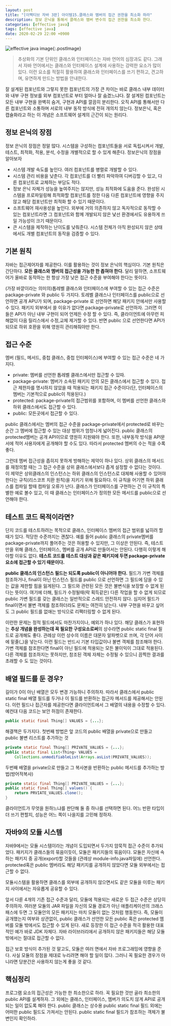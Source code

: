 ```yaml
---
layout: post
title: "[이펙티브 자바 3판] 아이템15.클래스와 멤버의 접근 권한을 최소화 하라"
description: 정보 은닉을 통해서 클래스와 멤버 변수의 접근 권한을 최소화 한다.
categories: [effective java]
tags: [effective java]
date: 2020-02-29 22:00 +0900
---
```


![effective java image](https://user-images.githubusercontent.com/28615416/75598228-81ca1c00-5add-11ea-9319-e949af4e07cd.png){:.postImage}

> 추상화의 기본 단위인 클래스와 인터페이스는 자바 언어의 심장과도 같다. 그래서 자바 언어에서는 클래스와 인터페이스 설계에 사용하는 강력한 요소가 많이 있다. 이런 요소를 적절히 활용하여 클래스와 인터페이스를 쓰기 편하고, 견고하며, 유연하게 만드는 방법을 안내한다.

잘 설계된 컴포넌트와 그렇지 못한 컴포넌트의 가장 큰 차이는 바로 클래스 내부 데이터와 내부 구현 정보를 외부 컴포넌트로 부터 얼마나 잘 숨겼느냐다. 잘 설계된 컴포넌트는 모든 내부 구현을 완벽히 숨겨, 구현과 API를 깔끔히 분리한다.
오직 API를 통해서만 다른 컴포넌트와 소통하며 서로의 내부 동작 방식에 전혀 개의치 않는다. 정보은닉, 혹은 캡슐화라고 하는 이 개념은 소프트웨어 설계의 근간이 되는 원리다.

## 정보 은닉의 장점

정보 은닉의 장점은 정말 많다. 시스템을 구성하는 컴포넌트들을 서로 독립시켜서 개발, 테스트, 최적화, 적용, 분석, 수정을 개별적으로 할 수 있게 해준다. 정보은닉의 장점을 알아보자

- 시스템 개발 속도를 높인다. 여러 컴포넌트를 병렬로 개발할 수 있다.
- 시스템 관리 비용을 낮춘다. 각 컴포넌트를 더 빨리 파악하여 디버깅할 수 있고, 다른 컴포넌트로 교체하는 부담도 적다.
- 정보 은닉 자체가 성능을 높여주지는 않지만, 성능 최적화에 도움을 준다. 완성된 시스템을 프로파일링해 최적화할 컴포넌트를 정한 다음 다른 컴포넌트에 영향을 주지 않고 해당 컴포넌트만 최적화 할 수 있기 때문이다.
- 소프트웨어 재사용성을 높인다. 외부에 거의 의존하지 않고 독자적으로 동작할 수 있는 컴포넌트라면 그 컴포넌트와 함께 개발되지 않은 낯선 환경에서도 유용하게 쓰일 가능성이 크기 때문이다.
- 큰 시스템을 제작하는 난이도를 낮춰준다. 시스템 전체가 아직 완성되지 않은 상태에서도 개별 컴포넌트의 동작을 검증할 수 있다.

## 기본 원칙

자바는 접근제어자를 제공한다. 이를 활용하는 것이 정보 은닉의 핵심이다.
기본 원칙은 간단하다. **모든 클래스와 멤버의 접근성을 가능한 한 좁혀야 한다.** 달리 말하면, 소프트웨어가 올바로 동작하는 한 항상 가장 낮은 접근 수준을 부여해야 한다는 뜻이다.

(가장 바깥이라는 의미의)톱레벨 클래스와 인터페이스에 부여할 수 있는 접근 수준은 package-private 와 public 두 가지다. 토레벨 클래스나 인터페이스를 public으로 선언하면 공개 APU가 되며, package-private 로 선언하면 해당 패키지 안에서만 사용할 수 있다. 패키지 외부에서 쓸 이유가 없다면 package-private로 선언하자. 그러면 이들은 API가 아닌 내부 구현이 되어 언제든 수정 할 수 있다. 즉, 클라이언트에 아무런 피해없이 다음 릴리스에서 수정,교체 제거할 수 있다. 반면 public 으로 선언한다면 API가 되므로 하위 호환을 위해 영원히 관리해줘야만 한다.

## 접근 수준

멤버 (필드, 메서드, 중첩 클래스, 중첩 인터페이스)에 부여할 수 있는 접근 수준은 네 가지다.

- private: 멤버를 선언한 톱레벨 클래스에서만 접근할 수 있따.
- package-private: 멤버가 소속된 패키지 안의 모든 클래스에서 접근할 수 있다. 접근 제한자를 명시하지 않았을 때 적용되는 패키지 접근 수준이다(단, 인터페이스의 멤버는 기본적으로 public이 적용된다.)
- protected: package-private의 접근범위를 포함하며, 이 멤버를 선언한 클래스와 하위 클래스에서도 접근할 수 있다.
- public: 모든곳에서 접근할 수 있다.

public 클래스에서는 멤버의 접근 수준을 package-private에서 protected로 바꾸는 순간 그 멤버에 접근할 수 있는 대상 범위가 엄청나게 넓어진다. public 클래스의 protected멤버는 공개 API이므로 영원히 지원돼야 한다. 또한, 내부동작 방식을 API문서에 적어 사용자에게 공개해야 할 수도 있다. 따라서 protected 멤버의 수는 적을 수록 좋다.

그런데 멤버 접근성을 좁히지 못하게 방해하는 제약이 하나 있다. 상위 클래스의 메서드를 재정의할 때는 그 접근 수준을 상위 클래스에서보다 좁게 설정할 수 없다는 것이다. 이 제약은 상위클래스의 인스턴스는 하위 클래스의 인스턴스로 대체해 사용할 수 있어야 한다는 규칙(리스코프 치환 원칙)을 지키기 위해 필요하다. 이 규칙을 어기면 하위 클래스를 컴파일 할때 컴파일 오류가 난다. 클래스가 인터페이스를 구현하는 건 이 규칙의 특별한 예로 볼수 있고, 이 때 클래스는 인터페이스가 정의한 모든 메서드를 public으로 선언해야 한다.

## 테스트 코드 목적이라면?

단지 코드를 테스트하려는 목적으로 클래스, 인터페이스 멤버의 접근 범위를 넓히려 할 때가 있다. 적당한 수준까지는 괜찮다. 예를 들어 public 클래스의 private멤버를 package-private까지 풀어주는 것은 허용할 수 있지만, 그 이상은 안된다. 즉, 테스트만을 위해 클래스, 인터페이스, 멤버를 공개 API로 만들어서는 안된다. 다행히 이렇게 해야할 이유도 없다. **테스트 코드를 테스트 대상과 같은 패키지에 두면 package-private 요소에 접근할 수 있기 때문이다.**

**public 클래스의 인스턴스 필드는 되도록 public이 아니어야 한다.**
필드가 가변 객체를 참조하거나, final이 아닌 인스턴스 필드를 public 으로 선언하면 그 필드에 담을 수 있는 값을 제한할 힘을 잃게된다. 그 필드와 관련된 모든 것은 불변식을 보장할 수 없게 된다는 뜻이다. 여기에 더해, 필드가 수정될때(락 획득같은) 다른 작업을 할 수 없게 되므로 public 가변 필드를 갖는 클래스는 일반적으로 스레드 안전하지 않다. 심지어 필드가 final이면서 불변 객체를 참조하더라도 문제는 여전히 남는다. 내부 구현을 바꾸고 싶어도 그 public 필드를 없애는 방식으로 리팩터링할 수 없게 된다.

이런한 문제는 정적 필드에서도 마찬가지이나, 예외가 하나 있다. 해당 클래스가 표현하는 **추상 개념을 완성하는데 꼭 필요한 구성요소로써**의 상수라면 public static final 필드로 공개해도 좋다. 관례상 이런 상수의 이름은 대문자 알파벳으로 쓰며, 각 단어 사이에 밑줄(\_)을 넣는다. 이런 필드는 반드시 기본 타입값이나 불변 객체를 참조해야 한다. 가변 객체를 참조한다면 final이 아닌 필드에 적용되는 모든 불이익이 그대로 적용된다. 다른 객체를 참조하지는 못하지만, 참조된 객체 자체는 수정될 수 있으니 끔찍한 결과를 초래할 수 도 있는 것이다.

## 배열 필드를 둔 경우?

길이가 0이 아닌 배열은 모두 변경 가능하니 주의하자. 따라서 클래스에서 public static final 배열 필드를 두거나 이 필드를 반환하는 접근자 메서드를 제공해서는 안된다. 이런 필드나 접근자를 제공한다면 클라이언트에서 그 배열의 내용을 수정할 수 있다. 예컨대 다음 코드는 보안 허점이 존재한다.

```java
public static final Thing[] VALUES = {...};
```

해결책은 두가지다. 첫번째 방법은 앞 코드의 public 배열을 private으로 만들고 public 불변 리스트를 추가하는 것

```java
private static final Thing[] PRIVATE_VALUES = {...};
public static final List<Thing> VALUES =
    Collections.unmodifiableList(Arrays.asList(PRIVATE_VALUES));
```

두번째 배열을 private으로 만들고 그 복사본을 반환하는 public 메서드를 추가하는 방법(방어적복사)

```java
private static final Thing[] PRIVATE_VALUES = {...};
public static final Thing[] values() {
    return PRVIATE_VALUES.clone();
}
```

클라이언트가 무엇을 원하느냐를 판단해 둘 중 하나를 선택하면 된다. 어느 반환 타입이 더 쓰기 편할지, 성능은 어느 쪽이 나을지를 고민해 정하자.

## 자바9의 모듈 시스템

자바9에서는 모듈 시스템이라는 개념이 도입되면서 두가지 암묵적 접근 수준이 추가되었다. 패키지가 클래스들의 묶음이듯이, 모듈은 패키지들의 묶음이다. 모듈은 자신에 속하는 패키지 중 공개(export)할 것들을 (관례상 module-info.java파일에) 선언한다. protected혹은 public 멤버라도 해당 패키지를 공개하지 않았다면 모듈 외부에서는 접근할 수 없다.

모듈시스템을 활용하면 클래스를 외부에 공개하지 않으면서도 같은 모듈을 이루는 패키지 사이에서는 자유롭게 공유할 수 있다.

앞서 다룬 4개의 기존 접근 수준과 달리, 모듈에 적용되는 새로운 두 접근 수준은 상당히 주의하자.
여러분 모듈의 JAR 파일을 자신의 모듈 경로가 아닌 애플리케이션의 크래스패스에 두면 그 모듈안의 모든 패키지는 마치 모듈이 없는 것처럼 행동한다. 즉, 모듈이 공개했는지 여부와 상관없이, public 클래스가 선언한 모든 public 혹은 protected 멤버를 모듈 밖에서도 접근할 수 있게 된다. 새로 등장한 이 접근 수준을 적극 활용한 대표적인 예가 바로 JDK 자체다. 자바 라이브러리에서 공개하지 않은 패키지들은 해당 모듈 밖에서는 절대로 접근할 수 없다.

접근 보호 방식이 추가된 것 말고도, 모듈은 여러 면에서 자바 프로그래밍에 영향을 준다. 사실 모듈의 장점을 제대로 누리려면 해야 할 일이 많다. 그러니 꼭 필요한 경우가 아니라면 당분간은 사용하지 않는게 좋을 것 같다.

## 핵심정리

프로그램 요소의 접근성은 가능한 한 최소한으로 하라. 꼭 필요한 것만 골라 최소한의 public API를 설계하자. 그 외에는 클래스, 인터페이스, 멤버가 의도치 않게 API로 공개 되는 일이 없도록 해야 한다. public 클래스는 상수용 public static final 필드 외에는 어떠한 public 필드도 가져서는 안된다. public static final 필드가 참조하는 객체가 불변인지 확인하라.
